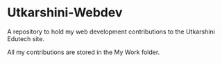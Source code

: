# Utkarshini-Webdev
A repository to hold my web development contributions to the Utkarshini Edutech site. 

All my contributions are stored in the My Work folder. 
